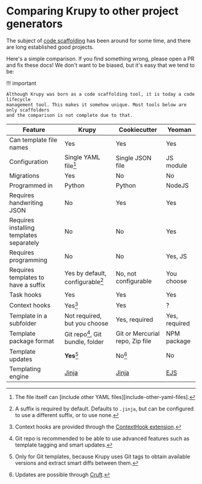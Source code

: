 # Comparing Krupy to other project generators

The subject of
[code scaffolding](<https://en.wikipedia.org/wiki/Scaffold_(programming)>) has been
around for some time, and there are long established good projects.

Here's a simple comparison. If you find something wrong, please open a PR and fix these
docs! We don't want to be biased, but it's easy that we tend to be:

!!! important

    Although Krupy was born as a code scaffolding tool, it is today a code lifecycle
    management tool. This makes it somehow unique. Most tools below are only scaffolders
    and the comparison is not complete due to that.

<!-- Use https://www.tablesgenerator.com/markdown_tables to maintain this table -->

| Feature                                  | Krupy                           | Cookiecutter                    | Yeoman        |
| ---------------------------------------- | -------------------------------- | ------------------------------- | ------------- |
| Can template file names                  | Yes                              | Yes                             | Yes           |
| Configuration                            | Single YAML file[^1]             | Single JSON file                | JS module     |
| Migrations                               | Yes                              | No                              | No            |
| Programmed in                            | Python                           | Python                          | NodeJS        |
| Requires handwriting JSON                | No                               | Yes                             | Yes           |
| Requires installing templates separately | No                               | No                              | Yes           |
| Requires programming                     | No                               | No                              | Yes, JS       |
| Requires templates to have a suffix      | Yes by default, configurable[^3] | No, not configurable            | You choose    |
| Task hooks                               | Yes                              | Yes                             | Yes           |
| Context hooks                            | Yes[^5]                          | Yes                             | ?             |
| Template in a subfolder                  | Not required, but you choose     | Yes, required                   | Yes, required |
| Template package format                  | Git repo[^2], Git bundle, folder | Git or Mercurial repo, Zip file | NPM package   |
| Template updates                         | **Yes**[^4]                      | No[^6]                          | No            |
| Templating engine                        | [Jinja][]                        | [Jinja][]                       | [EJS][]       |

[jinja]: https://jinja.palletsprojects.com/
[ejs]: https://ejs.co/

[^1]: The file itself can [include other YAML files][include-other-yaml-files].
[^2]:
    Git repo is recommended to be able to use advanced features such as template tagging
    and smart updates.

[^3]:
    A suffix is required by default. Defaults to `.jinja`, but can be configured to use
    a different suffix, or to use none.

[^4]:
    Only for Git templates, because Krupy uses Git tags to obtain available versions
    and extract smart diffs between them.

[^5]: Context hooks are provided through the [ContextHook extension][context-hook].
[^6]: Updates are possible through [Cruft][cruft].

[context-hook]:
    https://github.com/Krunal-Kevadiya/krupy-templates-extensions#context-hook-extension
[cruft]: https://github.com/cruft/cruft
